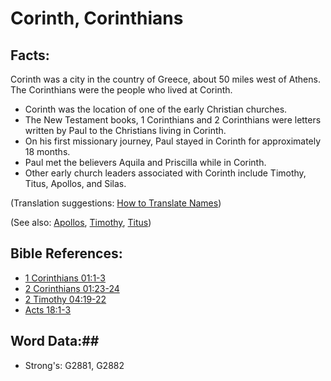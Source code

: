 # Corinth, Corinthians #

## Facts: ##

Corinth was a city in the country of Greece, about 50 miles west of Athens. The Corinthians were the people who lived at Corinth.

* Corinth was the location of one of the early Christian churches.
* The New Testament books, 1 Corinthians and 2 Corinthians were letters written by Paul to the Christians living in Corinth.
* On his first missionary journey, Paul stayed in Corinth for approximately 18 months.
* Paul met the believers Aquila and Priscilla while in Corinth.
* Other early church leaders associated with Corinth include Timothy, Titus, Apollos, and Silas.

(Translation suggestions: [How to Translate Names](rc://en/ta/man/translate/translate-names))

(See also: [Apollos](apollos.md), [Timothy](timothy.md), [Titus](titus.md))

## Bible References: ##

* [1 Corinthians 01:1-3](rc://en/tn/help/1co/01/01)
* [2 Corinthians 01:23-24](rc://en/tn/help/2co/01/23)
* [2 Timothy 04:19-22](rc://en/tn/help/2ti/04/19)
* [Acts 18:1-3](rc://en/tn/help/act/18/01)

## Word Data:##

* Strong's: G2881, G2882
